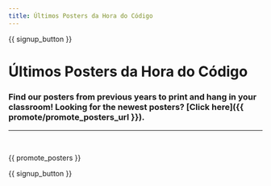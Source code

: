 ```yaml
---
title: Últimos Posters da Hora do Código
---
```


{{ signup_button }}

# Últimos Posters da Hora do Código

### Find our posters from previous years to print and hang in your classroom! Looking for the newest posters? [Click here]({{ promote/promote_posters_url }}).

* * *

<br />

{{ promote_posters }}

{{ signup_button }}